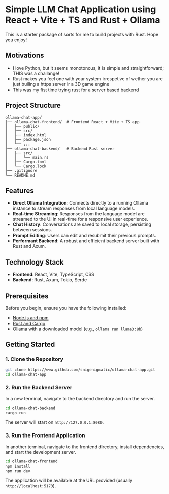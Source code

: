 # Simple LLM Chat Application using React + Vite + TS and Rust + Ollama

This is a starter package of sorts for me to build projects with Rust. Hope you enjoy!

## Motivations
- I love Python, but it seems monotonous, it is simple and straightforward; THIS was a challange!
- Rust makes you feel one with your system irrespetive of wether you are just builing a https server ir a 3D game engine
- This was my fist time trying rust for a server based backend

## Project Structure

```
ollama-chat-app/
├── ollama-chat-frontend/  # Frontend React + Vite + TS app
│   ├── public/
│   ├── src/
│   ├── index.html
│   ├── package.json
│   └── ...
├── ollama-chat-backend/   # Backend Rust server
│   ├── src/
│   │   └── main.rs
│   ├── Cargo.toml
│   └── Cargo.lock
├── .gitignore
└── README.md
```

## Features

*   **Direct Ollama Integration**: Connects directly to a running Ollama instance to stream responses from local language models.
*   **Real-time Streaming**: Responses from the language model are streamed to the UI in real-time for a responsive user experience.
*   **Chat History**: Conversations are saved to local storage, persisting between sessions.
*   **Prompt Editing**: Users can edit and resubmit their previous prompts.
*   **Performant Backend**: A robust and efficient backend server built with Rust and Axum.

## Technology Stack

*   **Frontend**: React, Vite, TypeScript, CSS
*   **Backend**: Rust, Axum, Tokio, Serde

## Prerequisites

Before you begin, ensure you have the following installed:
*   [Node.js and npm](https://nodejs.org/)
*   [Rust and Cargo](https://www.rust-lang.org/tools/install)
*   [Ollama](https://ollama.com/) with a downloaded model (e.g., `ollama run llama3:8b`)

## Getting Started

### 1. Clone the Repository

```bash
git clone https://www.github.com/snigenigmatic/ollama-chat-app.git
cd ollama-chat-app
```

### 2. Run the Backend Server

In a new terminal, navigate to the backend directory and run the server.

```bash
cd ollama-chat-backend
cargo run
```
The server will start on `http://127.0.0.1:8080`.

### 3. Run the Frontend Application

In another terminal, navigate to the frontend directory, install dependencies, and start the development server.

```bash
cd ollama-chat-frontend
npm install
npm run dev
```
The application will be available at the URL provided (usually `http://localhost:5173`).
